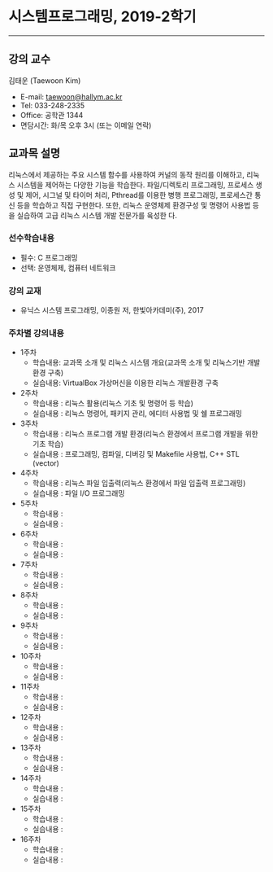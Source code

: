 # 시스템프로그래밍, 2019-2학기
----

## 강의 교수
김태운 (Taewoon Kim)
* E-mail: taewoon@hallym.ac.kr
* Tel: 033-248-2335
* Office: 공학관 1344
* 면담시간: 화/목 오후 3시 (또는 이메일 연락)

## 교과목 설명
리눅스에서 제공하는 주요 시스템 함수를 사용하여 커널의 동작 원리를 이해하고, 리눅스 시스템을 제어하는 다양한 기능을 학습한다.
파일/디렉토리 프로그래밍, 프로세스 생성 및 제어, 시그널 및 타이머 처리, Pthread를 이용한 병행 프로그래밍, 프로세스간 통신 등을
학습하고 직접 구현한다. 또한, 리눅스 운영체제 환경구성 및 명령어 사용법 등을 실습하여 고급 리눅스 시스템 개발 전문가를 육성한
다.

### 선수학습내용
* 필수: C 프로그래밍
* 선택: 운영체제, 컴퓨터 네트워크

### 강의 교재
* 유닉스 시스템 프로그래밍, 이종원 저, 한빛아카데미(주), 2017

### 주차별 강의내용
* 1주차
  * 학습내용: 교과목 소개 및 리눅스 시스템 개요(교과목 소개 및 리눅스기반 개발환경 구축)
  * 실습내용: VirtualBox 가상머신을 이용한 리눅스 개발환경 구축
* 2주차
  * 학습내용 : 리눅스 활용(리눅스 기초 및 명령어 등 학습)
  * 실습내용 : 리눅스 명령어, 패키지 관리, 에디터 사용법 및 쉘 프로그래밍
* 3주차
  * 학습내용 : 리눅스 프로그램 개발 환경(리눅스 환경에서 프로그램 개발을 위한 기초 학습)
  * 실습내용 : 프로그래밍, 컴파일, 디버깅 및 Makefile 사용법, C++ STL (vector)
* 4주차
  * 학습내용 : 리눅스 파일 입출력(리눅스 환경에서 파일 입출력 프로그래밍)
  * 실습내용 : 파일 I/O 프로그래밍
* 5주차
  * 학습내용 : 
  * 실습내용 :
* 6주차
  * 학습내용 : 
  * 실습내용 :
* 7주차
  * 학습내용 : 
  * 실습내용 :
* 8주차
  * 학습내용 : 
  * 실습내용 :
* 9주차
  * 학습내용 : 
  * 실습내용 :
* 10주차
  * 학습내용 : 
  * 실습내용 :
* 11주차
  * 학습내용 : 
  * 실습내용 :
* 12주차
  * 학습내용 : 
  * 실습내용 :
* 13주차
  * 학습내용 : 
  * 실습내용 :
* 14주차
  * 학습내용 : 
  * 실습내용 :
* 15주차
  * 학습내용 : 
  * 실습내용 :
* 16주차
  * 학습내용 : 
  * 실습내용 :  
  
